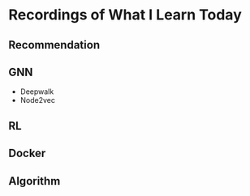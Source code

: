 # Recordings of What I Learn Today
## Recommendation
## GNN
- Deepwalk
- Node2vec
##
## RL
## Docker
## Algorithm

